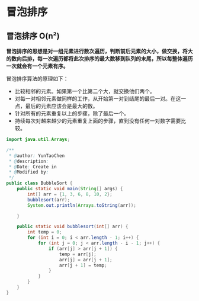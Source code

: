 # 冒泡排序


## 冒泡排序  O(n²)

**冒泡排序的思想是对一组元素进行数次遍历，判断前后元素的大小，做交换，将大的数向后排，每一次遍历都将此次排序的最大数移到队列的末尾，所以每整体遍历一次就会有一个元素有序。**

冒泡排序算法的原理如下： 

- 比较相邻的元素。如果第一个比第二个大，就交换他们两个。
-  对每一对相邻元素做同样的工作，从开始第一对到结尾的最后一对。在这一点，最后的元素应该会是最大的数。 
- 针对所有的元素重复以上的步骤，除了最后一个。 
- 持续每次对越来越少的元素重复上面的步骤，直到没有任何一对数字需要比较。



```java
import java.util.Arrays;

/**
 * @author: YunTaoChen
 * @description:
 * @Date: Create in
 * @Modified by:
 */
public class BubbleSort {
    public static void main(String[] args) {
        int[] arr = {1, 3, 6, 8, 10, 2};
        bubblesort(arr);
        System.out.println(Arrays.toString(arr));

    }

    public static void bubblesort(int[] arr) {
        int temp = 0;
        for (int i = 0; i < arr.length - 1; i++) {
            for (int j = 0; j < arr.length - i - 1; j++) {
                if (arr[j] > arr[j + 1]) {
                    temp = arr[j];
                    arr[j] = arr[j + 1];
                    arr[j + 1] = temp;
                }
            }
        }
    }
}
```


